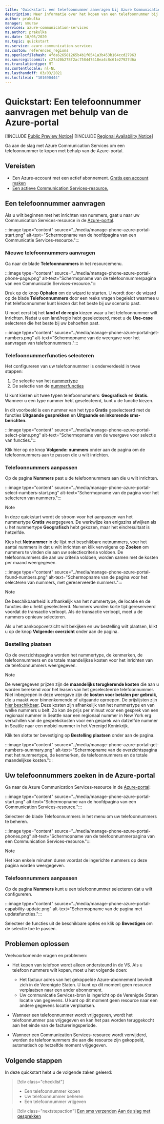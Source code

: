 ```yaml
---
title: 'Quickstart: een telefoonnummer aanvragen bij Azure Communication Services'
description: Meer informatie over het kopen van een telefoonnummer bij Communication Services met behulp van de Azure-portal.
author: prakulka
manager: nmurav
services: azure-communication-services
ms.author: prakulka
ms.date: 10/05/2020
ms.topic: quickstart
ms.service: azure-communication-services
ms.custom: references_regions
ms.openlocfilehash: 4fda626581265b4b1f6541a3b453b164ccd27963
ms.sourcegitcommit: c27a20b278f2ac758447418ea4c8c61e27927d6a
ms.translationtype: MT
ms.contentlocale: nl-NL
ms.lasthandoff: 03/03/2021
ms.locfileid: "101690444"
---
```

# <a name="quickstart-get-a-phone-number-using-the-azure-portal"></a>Quickstart: Een telefoonnummer aanvragen met behulp van de Azure-portal

[!INCLUDE [Public Preview Notice](../../includes/public-preview-include.md)]
[!INCLUDE [Regional Availability Notice](../../includes/regional-availability-include.md)]

Ga aan de slag met Azure Communication Services om een telefoonnummer te kopen met behulp van de Azure-portal.

## <a name="prerequisites"></a>Vereisten

- Een Azure-account met een actief abonnement. [Gratis een account maken](https://azure.microsoft.com/free/?WT.mc_id=A261C142F)
- [Een actieve Communication Services-resource.](../create-communication-resource.md)

## <a name="get-a-phone-number"></a>Een telefoonnummer aanvragen

Als u wilt beginnen met het inrichten van nummers, gaat u naar uw Communication Services-resource in de [Azure-portal](https://portal.azure.com).

:::image type="content" source="../media/manage-phone-azure-portal-start.png" alt-text="Schermopname van de hoofdpagina van een Communicatie Services-resource.":::

### <a name="getting-new-phone-numbers"></a>Nieuwe telefoonnummers aanvragen

Ga naar de blade **Telefoonnummers** in het resourcemenu.

:::image type="content" source="../media/manage-phone-azure-portal-phone-page.png" alt-text="Schermopname van de telefoonnummerpagina van een Communicatie Services-resource.":::

Druk op de knop **Ophalen** om de wizard te starten. U wordt door de wizard op de blade **Telefoonnummers** door een reeks vragen begeleidt waarmee u het telefoonnummer kunt kiezen dat het beste bij uw scenario past. 

U moet eerst bij het **land of de regio** kiezen waar u het telefoonnummer wilt inrichten. Nadat u een land/regio hebt geselecteerd, moet u de **Use-case** selecteren die het beste bij uw behoeften past. 

:::image type="content" source="../media/manage-phone-azure-portal-get-numbers.png" alt-text="Schermopname van de weergave voor het aanvragen van telefoonnummers.":::

### <a name="select-your-phone-number-features"></a>Telefoonnummerfuncties selecteren

Het configureren van uw telefoonnummer is onderverdeeld in twee stappen: 

1. De selectie van het [nummertype](../../concepts/telephony-sms/plan-solution.md#phone-number-types-in-azure-communication-services)
2. De selectie van de [nummerfuncties](../../concepts/telephony-sms/plan-solution.md#phone-number-features-in-azure-communication-services)

U kunt kiezen uit twee typen telefoonnummers: **Geografisch** en **Gratis**. Wanneer u een type nummer hebt geselecteerd, kunt u de functie kiezen.

In dit voorbeeld is een nummer van het type **Gratis** geselecteerd met de functies **Uitgaande gesprekken** en **Uitgaande en inkomende sms-berichten**.

:::image type="content" source="../media/manage-phone-azure-portal-select-plans.png" alt-text="Schermopname van de weergave voor selectie van functies.":::

Klik hier op de knop **Volgende: nummers** onder aan de pagina om de telefoonnummers aan te passen die u wilt inrichten.

### <a name="customizing-phone-numbers"></a>Telefoonnummers aanpassen

Op de pagina **Nummers** past u de telefoonnummers aan die u wilt inrichten.

:::image type="content" source="../media/manage-phone-azure-portal-select-numbers-start.png" alt-text="Schermopname van de pagina voor het selecteren van nummers.":::

> [!NOTE]
> In deze quickstart wordt de stroom voor het aanpassen van het nummertype **Gratis** weergegeven. De werkwijze kan enigszins afwijken als u het nummertype **Geografisch** hebt gekozen, maar het eindresultaat is hetzelfde.

Kies het **Netnummer** in de lijst met beschikbare netnummers, voer het aantal nummers in dat u wilt inrichten en klik vervolgens op **Zoeken** om nummers te vinden die aan uw selectiecriteria voldoen. De telefoonnummers die aan uw criteria voldoen, worden samen met de kosten per maand weergegeven.

:::image type="content" source="../media/manage-phone-azure-portal-found-numbers.png" alt-text="Schermopname van de pagina voor het selecteren van nummers, met gereserveerde nummers.":::

> [!NOTE]
> De beschikbaarheid is afhankelijk van het nummertype, de locatie en de functies die u hebt geselecteerd.
> Nummers worden korte tijd gereserveerd voordat de transactie verloopt. Als de transactie verloopt, moet u de nummers opnieuw selecteren.

Als u het aankoopoverzicht wilt bekijken en uw bestelling wilt plaatsen, klikt u op de knop **Volgende: overzicht** onder aan de pagina.

### <a name="place-order"></a>Bestelling plaatsen

Op de overzichtspagina worden het nummertype, de kenmerken, de telefoonnummers en de totale maandelijkse kosten voor het inrichten van de telefoonnummers weergegeven.

> [!NOTE]
> De weergegeven prijzen zijn de **maandelijks terugkerende kosten** die aan u worden berekend voor het leasen van het geselecteerde telefoonnummer. Niet inbegrepen in deze weergave zijn de **kosten voor betalen per gebruik**, die u maakt voor binnenkomende of uitgaande oproepen. De prijslijsten zijn [hier beschikbaar](../../concepts/pricing.md). Deze kosten zijn afhankelijk van het nummertype en van welke nummers u belt. Zo kan de prijs per minuut voor een gesprek van een regionaal nummer in Seattle naar een regionaal nummer in New York erg verschillen van de gesprekskosten voor een gesprek van datzelfde nummer in Seattle naar een mobiel nummer in het Verenigd Koninkrijk.

Klik ten slotte ter bevestiging op **Bestelling plaatsen** onder aan de pagina.

:::image type="content" source="../media/manage-phone-azure-portal-get-numbers-summary.png" alt-text="Schermopname van de overzichtspagina met het nummertype, de kenmerken, de telefoonnummers en de totale maandelijkse kosten.":::

## <a name="find-your-phone-numbers-on-the-azure-portal"></a>Uw telefoonnummers zoeken in de Azure-portal

Ga naar de Azure Communication Services-resource in de [Azure-portal](https://portal.azure.com):

:::image type="content" source="../media/manage-phone-azure-portal-start.png" alt-text="Schermopname van de hoofdpagina van een Communication Services-resource.":::

Selecteer de blade Telefoonnummers in het menu om uw telefoonnummers te beheren.

:::image type="content" source="../media/manage-phone-azure-portal-phones.png" alt-text="Schermopname van de telefoonnummerpagina van een Communication Services-resource.":::

> [!NOTE]
> Het kan enkele minuten duren voordat de ingerichte nummers op deze pagina worden weergegeven.


### <a name="customizing-phone-numbers"></a>Telefoonnummers aanpassen

Op de pagina **Nummers** kunt u een telefoonnummer selecteren dat u wilt configureren.

:::image type="content" source="../media/manage-phone-azure-portal-capability-update.png" alt-text="Schermopname van de pagina met updatefuncties.":::

Selecteer de functies uit de beschikbare opties en klik op **Bevestigen** om de selectie toe te passen.

## <a name="troubleshooting"></a>Problemen oplossen

Veelvoorkomende vragen en problemen:

- Het kopen van telefoon wordt alleen ondersteund in de VS. Als u telefoon nummers wilt kopen, moet u het volgende doen:
  - Het factuur adres van het gekoppelde Azure-abonnement bevindt zich in de Verenigde Staten. U kunt op dit moment geen resource verplaatsen naar een ander abonnement.
  - Uw communicatie Services-bron is ingericht op de Verenigde Staten locatie van gegevens. U kunt op dit moment geen resource naar een andere gegevens locatie verplaatsen.

- Wanneer een telefoonnummer wordt vrijgegeven, wordt het telefoonnummer pas vrijgegeven en kan het pas worden teruggekocht aan het einde van de factureringsperiode.

- Wanneer een Communication Services-resource wordt verwijderd, worden de telefoonnummers die aan die resource zijn gekoppeld, automatisch op hetzelfde moment vrijgegeven.

## <a name="next-steps"></a>Volgende stappen

In deze quickstart hebt u de volgende zaken geleerd:

> [!div class="checklist"]
> * Een telefoonnummer kopen
> * Uw telefoonnummer beheren
> * Een telefoonnummer vrijgeven

> [!div class="nextstepaction"]
> [Een sms verzenden](../telephony-sms/send.md)
> [Aan de slag met gesprekken](../voice-video-calling/getting-started-with-calling.md)
